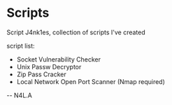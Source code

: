 # Scripts

Script J4nk1es, collection of scripts I've created

script list:
* Socket Vulnerability Checker
* Unix Passw Decryptor
* Zip Pass Cracker
* Local Network Open Port Scanner (Nmap required)

-- N4L.A
